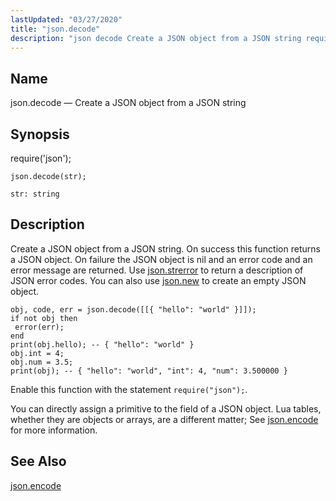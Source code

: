 ```yaml
---
lastUpdated: "03/27/2020"
title: "json.decode"
description: "json decode Create a JSON object from a JSON string require json json decode str Create a JSON object from a JSON string On success this function returns a JSON object On failure the JSON object is nil and an error code and an error message are returned Use json..."
---
```


<a name="lua.ref.json.decode"></a> 
## Name

json.decode — Create a JSON object from a JSON string

<a name="idp16463360"></a> 
## Synopsis

require('json');

`json.decode(str);`

`str: string`<a name="idp16466768"></a> 
## Description

Create a JSON object from a JSON string. On success this function returns a JSON object. On failure the JSON object is nil and an error code and an error message are returned. Use [json.strerror](/momentum/4/lua/ref-json-strerror) to return a description of JSON error codes. You can also use [json.new](/momentum/4/lua/ref-json-new) to create an empty JSON object.

<a name="lua.ref.json.decode.example"></a> 


```
obj, code, err = json.decode([[{ "hello": "world" }]]);
if not obj then
 error(err);
end
print(obj.hello); -- { "hello": "world" }
obj.int = 4;
obj.num = 3.5;
print(obj); -- { "hello": "world", "int": 4, "num": 3.500000 }
```

Enable this function with the statement `require("json");`.

You can directly assign a primitive to the field of a JSON object. Lua tables, whether they are objects or arrays, are a different matter; See [json.encode](/momentum/4/lua/ref-json-encode) for more information.

<a name="idp16474720"></a> 
## See Also

[json.encode](/momentum/4/lua/ref-json-encode)